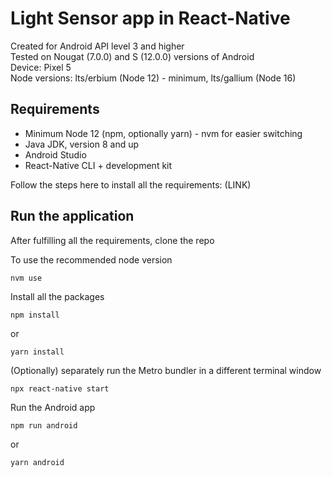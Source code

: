 # Light Sensor app in React-Native

Created for Android API level 3 and higher  
Tested on Nougat (7.0.0) and S (12.0.0) versions of Android  
Device: Pixel 5  
Node versions: lts/erbium (Node 12) - minimum, lts/gallium (Node 16)

## Requirements

- Minimum Node 12 (npm, optionally yarn) - nvm for easier switching
- Java JDK, version 8 and up
- Android Studio
- React-Native CLI + development kit

Follow the steps here to install all the requirements: (LINK)

## Run the application

After fulfilling all the requirements, clone the repo

To use the recommended node version

```shell
nvm use
```

Install all the packages

```shell
npm install
```

or

```shell
yarn install
```

(Optionally) separately run the Metro bundler in a different terminal window

```shell
npx react-native start
```

Run the Android app

```shell
npm run android
```

or

```shell
yarn android
```